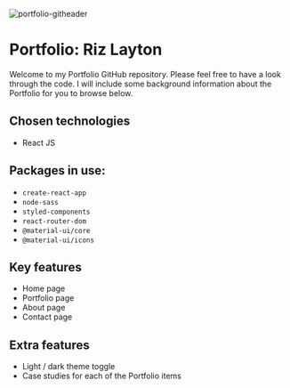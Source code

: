 ![portfolio-githeader](https://user-images.githubusercontent.com/56162066/94351122-71672900-004d-11eb-819b-1a8af95663fe.gif)

# Portfolio: Riz Layton

Welcome to my Portfolio GitHub repository. Please feel free to have a look through the code. I will include some background information about the Portfolio for you to browse below.

## Chosen technologies

- React JS

## Packages in use:

- `create-react-app`
- `node-sass`
- `styled-components`
- `react-router-dom`
- `@material-ui/core`
- `@material-ui/icons`

## Key features

- Home page
- Portfolio page
- About page
- Contact page

## Extra features

- Light / dark theme toggle
- Case studies for each of the Portfolio items
